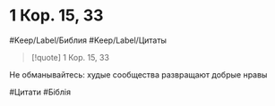 # 1 Кор. 15, 33

#Keep/Label/Библия #Keep/Label/Цитаты

>[!quote] 1 Кор. 15, 33
>
Не обманывайтесь: худые сообщества развращают добрые нравы

#Цитати #Біблія 